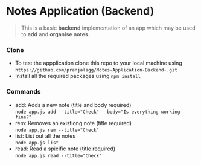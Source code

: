 # Notes Application (Backend)
> This is a basic **backend** implementation of an app which may be used to **add** and **organise notes**.

### Clone
- To test the appplication clone this repo to your local machine using `https://github.com/pranjalagg/Notes-Application-Backend-.git`
- Install all the required packages using `npm install`

### Commands
- add: Adds a new note (title and body required)  
`node app.js add --title="Check" --body="Is everything working fine?"`
- rem: Removes an existiong note (title required)  
`node app.js rem --title="Check"`
- list: List out all the notes  
`node app.js list`
- read: Read a spicific note (title required)  
`node app.js read --title="Check"`